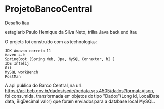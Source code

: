 # ProjetoBancoCentral
Desafio Itau

estagiario Paulo Henrique da Silva Neto, trilha Java back end Itau

O projeto foi construído com as technologias:

    JDK Amazon correto 11
    Maven 4.0
    SpringBoot (Spring Web, Jpa, MySQL Connector, h2 )
    IDE Intelij
    Git
    MySQL workBench
    PostMan
  
 
A api pública do Banco Central, na url: https://api.bcb.gov.br/dados/serie/bcdata.sgs.4505/dados?formato=json,
foi consumida, transformada em objetos do tipo "Dados"(Long id, LocalDate data, BigDecimal valor) que foram enviados para a database local MySQL.
